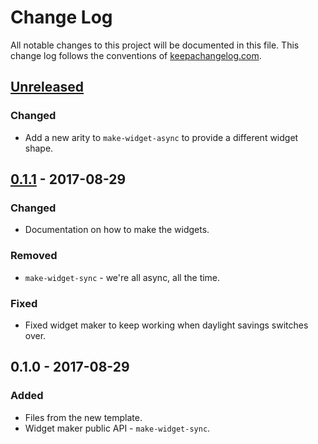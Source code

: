 # Change Log
All notable changes to this project will be documented in this file. This change log follows the conventions of [keepachangelog.com](http://keepachangelog.com/).

## [Unreleased]
### Changed
- Add a new arity to `make-widget-async` to provide a different widget shape.

## [0.1.1] - 2017-08-29
### Changed
- Documentation on how to make the widgets.

### Removed
- `make-widget-sync` - we're all async, all the time.

### Fixed
- Fixed widget maker to keep working when daylight savings switches over.

## 0.1.0 - 2017-08-29
### Added
- Files from the new template.
- Widget maker public API - `make-widget-sync`.

[Unreleased]: https://github.com/your-name/cryptopals/compare/0.1.1...HEAD
[0.1.1]: https://github.com/your-name/cryptopals/compare/0.1.0...0.1.1
